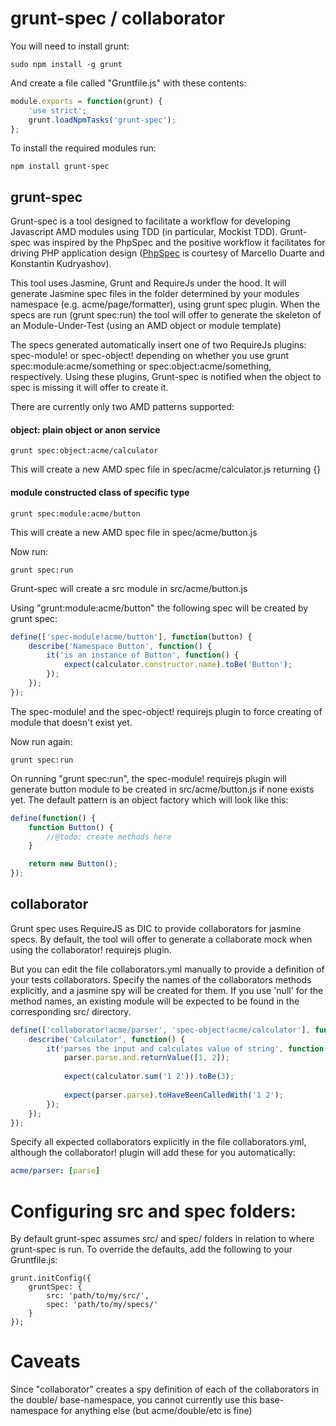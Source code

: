 grunt-spec / collaborator
=========================

You will need to install grunt:
```
sudo npm install -g grunt
```

And create a file called "Gruntfile.js" with these contents:
```javascript
module.exports = function(grunt) {
    'use strict';
    grunt.loadNpmTasks('grunt-spec');
};
```


To install the required modules run:
```
npm install grunt-spec
```

grunt-spec
----------

Grunt-spec is a tool designed to facilitate a workflow for developing Javascript AMD modules using TDD (in particular, Mockist TDD).
Grunt-spec was inspired by the PhpSpec and the positive workflow it facilitates for driving PHP application design ([PhpSpec](http://www.phpspec.net/) is courtesy of Marcello Duarte and Konstantin Kudryashov).

This tool uses Jasmine, Grunt and RequireJs under the hood. It will generate Jasmine spec files in the folder determined by your modules namespace (e.g. acme/page/formatter), using grunt spec plugin. When the specs are run (grunt spec:run) the tool will offer to generate
the skeleton of an Module-Under-Test (using an AMD object or module template)

The specs generated automatically insert one of two RequireJs plugins: spec-module! or spec-object! depending on whether you use
grunt spec:module:acme/something or spec:object:acme/something, respectively. Using these plugins, Grunt-spec is notified when the object to spec
is missing it will offer to create it.

There are currently only two AMD patterns supported:

#### object: plain object or anon service
```
grunt spec:object:acme/calculator
```
This will create a new AMD spec file in spec/acme/calculator.js returning {}

#### module constructed class of specific type
```
grunt spec:module:acme/button
```
This will create a new AMD spec file in spec/acme/button.js

Now run:
```
grunt spec:run
```

Grunt-spec will create a src module in src/acme/button.js



Using "grunt:module:acme/button" the following spec will be created by grunt spec:
```javascript
define(['spec-module!acme/button'], function(button) {
    describe('Namespace Button', function() {
        it('is an instance of Button', function() {
            expect(calculator.constructor.name).toBe('Button');
        });
    });
});
```

The spec-module! and the spec-object! requirejs plugin to force creating of module that doesn't exist yet.

Now run again:
```
grunt spec:run
```


On running "grunt spec:run", the spec-module! requirejs plugin will generate button module to be created in src/acme/button.js if none exists yet. The default pattern is an object factory which will look like this:
```javascript
define(function() {
    function Button() {
        //@todo: create methods here
    }

    return new Button();
});
```

collaborator
------------

Grunt spec uses RequireJS as  DIC to provide collaborators for jasmine specs. By default, the tool will offer to generate a collaborate mock when using the collaborator! requirejs plugin.

But you can edit the file collaborators.yml manually to provide a definition of your tests collaborators.
Specify the names of the collaborators methods explicitly, and a jasmine spy will be created for them.
If you use 'null' for the method names, an existing module will be expected to be found in the corresponding src/ directory.

```javascript
define(['collaborator!acme/parser', 'spec-object!acme/calculator'], function(calculator) {
    describe('Calculator', function() {
        it('parses the input and calculates value of string', function() {
            parser.parse.and.returnValue([1, 2]);
        
            expect(calculator.sum('1 2')).toBe(3);
            
            expect(parser.parse).toHaveBeenCalledWith('1 2');
        });
    });
});
```

Specify all expected collaborators explicitly in the file collaborators.yml, although the collaborator! plugin will add these for you automatically:
```yaml
acme/parser: [parse]
```

Configuring src and spec folders:
=====================================

By default grunt-spec assumes src/ and spec/ folders in relation to where grunt-spec is run. To override the defaults, add the following to your Gruntfile.js:
```
grunt.initConfig({
    gruntSpec: {
        src: 'path/to/my/src/',
        spec: 'path/to/my/specs/'
    }
});
```

Caveats
=======

Since "collaborator" creates a spy definition of each of the collaborators in the double/ base-namespace, you cannot currently use this base-namespace for anything else (but acme/double/etc is fine)
